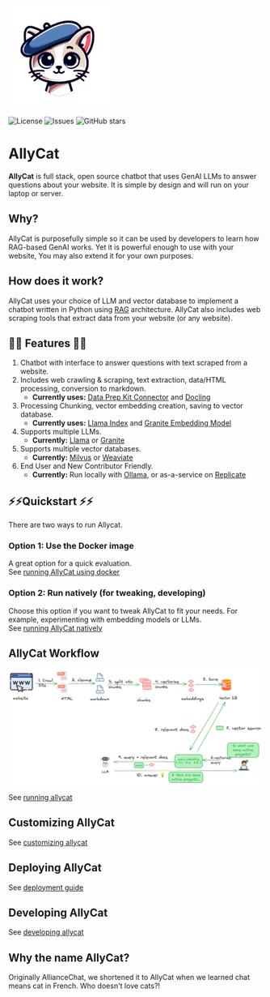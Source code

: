 <img src="assets/allycat.png" alt="Alley Cat" width="200"/>

![License](https://img.shields.io/github/license/The-AI-Alliance/allycat)
![Issues](https://img.shields.io/github/issues/The-AI-Alliance/allycat)
![GitHub stars](https://img.shields.io/github/stars/The-AI-Alliance/allycat?style=social)

# AllyCat

**AllyCat** is full stack, open source chatbot that uses GenAI LLMs to answer questions about your website. It is simple by design and will run on your laptop or server. 

## Why?

AllyCat is purposefully simple so it can be used by developers to learn how RAG-based GenAI works. Yet it is powerful enough to use with your website, You may also extend it for your own purposes. 

## How does it work? 
AllyCat uses your choice of LLM and vector database to implement a chatbot written in Python using [RAG](https://en.wikipedia.org/wiki/Retrieval-augmented_generation) architecture.
AllyCat also includes web scraping tools that extract data from your website (or any website). 

## 🌟🌟 Features 🌟🌟 

1. Chatbot with interface to answer questions with text scraped from a website.
2. Includes web crawling & scraping, text extraction, data/HTML processing, conversion to markdown.
   - **Currently uses:** [Data Prep Kit Connector](https://github.com/data-prep-kit/data-prep-kit/blob/dev/data-connector-lib/doc/overview.md) and [Docling](https://github.com/docling-project/docling)
3. Processing Chunking, vector embedding creation, saving to vector database.
   - **Currently uses:** [Llama Index](https://docs.llamaindex.ai/en/stable/) and [Granite Embedding Model](https://huggingface.co/ibm-granite/granite-embedding-30m-english)
4. Supports multiple LLMs.
   - **Currently:** [Llama](https://www.llama.com) or [Granite](https://huggingface.co/collections/ibm-granite/granite-33-language-models-67f65d0cca24bcbd1d3a08e3)
5. Supports multiple vector databases.
   - **Currently:** [Milvus](https://milvus.io/) or [Weaviate](https://weaviate.io)
6. End User and New Contributor Friendly.
   - **Currently:** Run locally with [Ollama](https://ollama.com/), or as-a-service on [Replicate](https://replicate.com)

## ⚡️⚡️Quickstart ⚡️⚡️

There are two ways to run Allycat.

### Option 1: Use the Docker image

A great option for a quick evaluation.  
See [running AllyCat using docker](docs/running-in-docker.md)

### Option 2: Run natively (for tweaking, developing)

Choose this option if you want to tweak AllyCat to fit your needs. For example, experimenting with embedding models or LLMs.  
See [running AllyCat natively](docs/running-natively.md)

## AllyCat Workflow

![](assets/rag-website-1.png)

See [running allycat](docs/running-allycat.md)

## Customizing AllyCat

See [customizing allycat](docs/customizing-allycat.md)

## Deploying AllyCat

See [deployment guide](docs/deploy.md)

## Developing AllyCat

See [developing allycat](docs/developing-allycat.md)

## Why the name **AllyCat**?

Originally AllianceChat, we shortened it to AllyCat when we learned chat means cat in French. Who doesn't love cats?!


